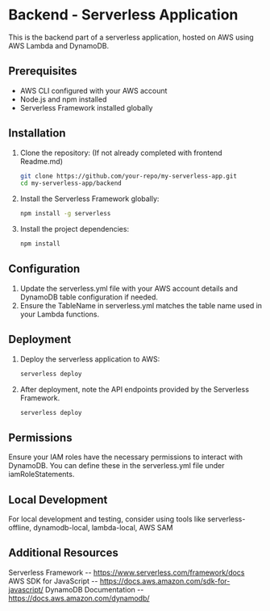 # Backend - Serverless Application

This is the backend part of a serverless application, hosted on AWS using AWS Lambda and DynamoDB.

## Prerequisites

- AWS CLI configured with your AWS account
- Node.js and npm installed
- Serverless Framework installed globally

## Installation

1. Clone the repository: (If not already completed with frontend Readme.md)

   ```bash
   git clone https://github.com/your-repo/my-serverless-app.git
   cd my-serverless-app/backend

2. Install the Serverless Framework globally:

   ```bash
   npm install -g serverless

3. Install the project dependencies:

   ```bash
   npm install

## Configuration

1. Update the serverless.yml file with your AWS account details and DynamoDB table configuration if needed.
2. Ensure the TableName in serverless.yml matches the table name used in your Lambda functions.

## Deployment

1. Deploy the serverless application to AWS:

   ```bash
   serverless deploy

2. After deployment, note the API endpoints provided by the Serverless Framework.

   ```bash
   serverless deploy

## Permissions

Ensure your IAM roles have the necessary permissions to interact with DynamoDB. You can define these in the serverless.yml file under iamRoleStatements.

## Local Development

For local development and testing, consider using tools like serverless-offline, dynamodb-local, lambda-local, AWS SAM

## Additional Resources

Serverless Framework -- https://www.serverless.com/framework/docs
AWS SDK for JavaScript -- https://docs.aws.amazon.com/sdk-for-javascript/
DynamoDB Documentation -- https://docs.aws.amazon.com/dynamodb/
